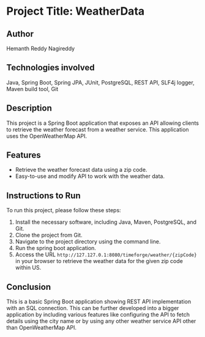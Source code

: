# Project Title: WeatherData

## Author

Hemanth Reddy Nagireddy

## Technologies involved

Java, Spring Boot, Spring JPA, JUnit, PostgreSQL, REST API, SLF4j logger, Maven build tool, Git

## Description

This project is a Spring Boot application that exposes an API allowing clients to retrieve the weather forecast from a weather service. This application uses the OpenWeatherMap API.

## Features

- Retrieve the weather forecast data using a zip code.
- Easy-to-use and modify API to work with the weather data.

## Instructions to Run

To run this project, please follow these steps:

1. Install the necessary software, including Java, Maven, PostgreSQL, and Git.
2. Clone the project from Git. 
3. Navigate to the project directory using the command line.
4. Run the spring boot application.
5. Access the URL `http://127.127.0.1:8080/timeforge/weather/{zipCode}` in your browser to retrieve the weather data for the given zip code within US.

## Conclusion

This is a basic Spring Boot application showing REST API implementation with an SQL connection. 
This can be further developed into a bigger application by including various features like configuring the API to fetch details using the city name or by using any other weather service API other than OpenWeatherMap API.



